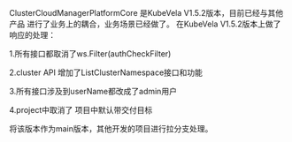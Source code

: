 
ClusterCloudManagerPlatformCore 是KubeVela V1.5.2版本，目前已经与其他产品
进行了业务上的耦合，业务场景已经做了。
在KubeVela V1.5.2版本上做了响应的处理：

1.所有接口都取消了ws.Filter(authCheckFilter)

2.cluster API 增加了ListClusterNamespace接口和功能

3.所有接口涉及到userName都改成了admin用户

4.project中取消了 项目中默认带交付目标

将该版本作为main版本，其他开发的项目进行拉分支处理。

